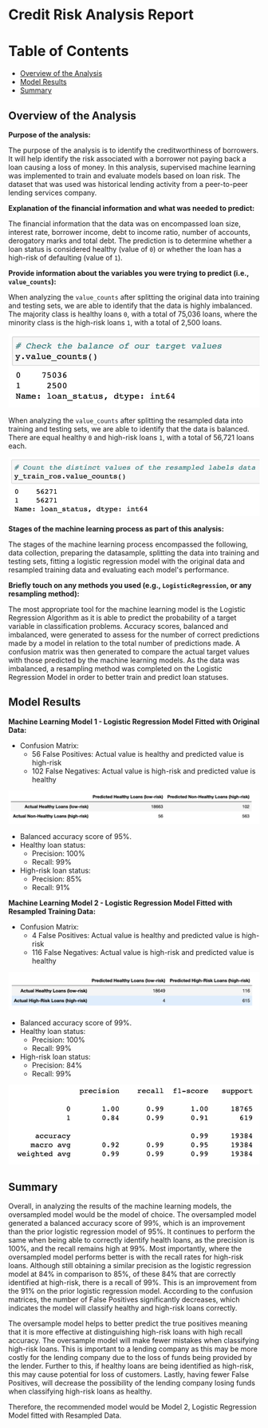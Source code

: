 # Credit Risk Analysis Report



Table of Contents
=================

  * [Overview of the Analysis](#overview-of-the-analysis)
  * [Model Results](#model-results)
  * [Summary](#summary)



## Overview of the Analysis


**Purpose of the analysis:**

The purpose of the analysis is to identify the creditworthiness of borrowers. It will help identify the risk associated with a borrower not paying back a loan causing a loss of money. In this analysis, supervised machine learning was implemented to train and evaluate models based on loan risk. The dataset that was used was historical lending activity from a peer-to-peer lending services company. 



**Explanation of the financial information and what was needed to predict:** 

The financial information that the data was on encompassed loan size, interest rate, borrower income, debt to income ratio, number of accounts, derogatory marks and total debt. The prediction is to determine whether a loan status is considered healthy (value of `0`) or whether the loan has a high-risk of defaulting (value of `1`). 



**Provide information about the variables you were trying to predict (i.e., `value_counts`):** 

When analyzing the `value_counts` after splitting the original data into training and testing sets, we are able to identify that the data is highly imbalanced. The majority class is healthy loans `0`, with a total of 75,036 loans, where the minority class is the high-risk loans `1`, with a total of 2,500 loans. 

![orig_data_value_counts](Images/orig_data_value_counts.png)  


When analyzing the `value_counts` after splitting the resampled data into training and testing sets, we are able to identify that the data is balanced. There are equal healthy `0` and high-risk loans `1`, with a total of 56,721 loans each.

![resampled_data_value_counts](Images/resampled_data_value_counts.png)  



**Stages of the machine learning process as part of this analysis:** 

The stages of the machine learning process encompassed the following, data collection, preparing the datasample, splitting the data into training and testing sets, fitting a logistic regression model with the original data and resampled training data and evaluating each model's performance.  



**Briefly touch on any methods you used (e.g., `LogisticRegression`, or any resampling method):**

The most appropriate tool for the machine learning model is the Logistic Regression Algorithm as it is able to predict the probability of a target variable in classification problems. Accuracy scores, balanced and imbalanced, were generated to assess for the number of correct predictions made by a model in relation to the total number of predictions made. A confusion matrix was then generated to compare the actual target values with those predicted by the machine learning models. As the data was imbalanced, a resampling method was completed on the Logistic Regression Model in order to better train and predict loan statuses. 



## Model Results


**Machine Learning Model 1 - Logistic Regression Model Fitted with Original Data:**
  * Confusion Matrix:
      * 56 False Positives: Actual value is healthy and predicted value is high-risk
      * 102 False Negatives: Actual value is high-risk and predicted value is healthy

![orig_data_confusion_matrix](Images/orig_data_confusion_matrix.png)  

  * Balanced accuracy score of 95%.
  * Healthy loan status:
      * Precision: 100%
      * Recall: 99%
  * High-risk loan status:
      * Precision: 85%
      * Recall: 91%




**Machine Learning Model 2 - Logistic Regression Model Fitted with Resampled Training Data:**
  * Confusion Matrix:
      * 4 False Positives: Actual value is healthy and predicted value is high-risk
      * 116 False Negatives: Actual value is high-risk and predicted value is healthy

![resampled_data_confusion_matrix](Images/resampled_data_confusion_matrix.png)  

  * Balanced accuracy score of 99%.
  * Healthy loan status:
      * Precision: 100%
      * Recall: 99%
  * High-risk loan status:
      * Precision: 84%
      * Recall: 99%

![resampled_data_classification_report](Images/resampled_data_classification_report.png)  


## Summary


Overall, in analyzing the results of the machine learning models, the oversampled model would be the model of choice. The oversampled model generated a balanced accuracy score of 99%, which is an improvement than the prior logistic regression model of 95%. It continues to perform the same when being able to correctly identify health loans, as the precision is 100%, and the recall remains high at 99%. Most importantly, where the oversampled model performs better is with the recall rates for high-risk loans. Although still obtaining a similar precision as the logistic regression model at 84% in comparison to 85%, of these 84% that are correctly identified at high-risk, there is a recall of 99%. This is an improvement from the 91% on the prior logistic regression model. According to the confusion matrices, the number of False Positives significantly decreases, which indicates the model will classify healthy and high-risk loans correctly. 

The oversample model helps to better predict the true positives meaning that it is more effective at distinguishing high-risk loans with high recall accuracy. The oversample model will make fewer mistakes when classifying high-risk loans. This is important to a lending company as this may be more costly for the lending company due to the loss of funds being provided by the lender. Further to this, if healthy loans are being identified as high-risk, this may cause potential for loss of customers. Lastly, having fewer False Positives, will decrease the possibility of the lending company losing funds when classifying high-risk loans as healthy. 

Therefore, the recommended model would be Model 2, Logistic Regression Model fitted with Resampled Data. 
